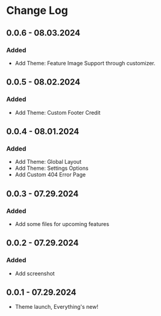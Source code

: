 # Change Log

## 0.0.6 - 08.03.2024

### Added
- Add Theme: Feature Image Support through customizer.

## 0.0.5 - 08.02.2024

### Added
- Add Theme: Custom Footer Credit

## 0.0.4 - 08.01.2024

### Added
- Add Theme: Global Layout
- Add Theme: Settings Options
- Add Custom 404 Error Page

## 0.0.3 - 07.29.2024

### Added
- Add some files for upcoming features

## 0.0.2 - 07.29.2024

### Added
- Add screenshot

## 0.0.1 - 07.29.2024
- Theme launch, Everything's new!
